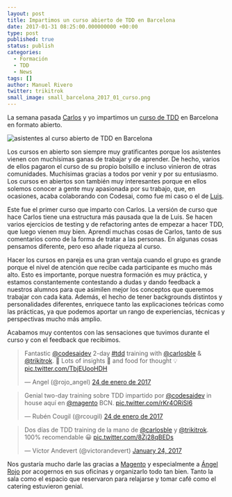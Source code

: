 ```yaml
---
layout: post
title: Impartimos un curso abierto de TDD en Barcelona
date: 2017-01-31 08:25:00.000000000 +00:00
type: post
published: true
status: publish
categories:
  - Formación
  - TDD
  - News
tags: []
author: Manuel Rivero
twitter: trikitrok
small_image: small_barcelona_2017_01_curso.png
---
```

<script async src="//platform.twitter.com/widgets.js" charset="utf-8"></script>

La semana pasada [Carlos](https://twitter.com/carlosble) y yo impartimos un [curso de TDD](http://www.codesai.com/curso-de-tdd/) en Barcelona en formato abierto.

<img src="/assets/barcelona_2017_01_foto_grupo.jpg" alt="asistentes al curso abierto de TDD en Barcelona"/>

Los cursos en abierto son siempre muy gratificantes porque los asistentes vienen con muchísimas ganas de trabajar y de aprender. De hecho, varios de ellos pagaron el curso de su propio bolsillo e incluso vinieron de otras comunidades. Muchísimas gracias a todos por venir y por su entusiasmo. Los cursos en abiertos son también muy interesantes porque en ellos solemos conocer a gente muy apasionada por su trabajo, que, en ocasiones, acaba colaborando con Codesai, como fue mi caso o el de [Luis](https://twitter.com/luisrovirosa).

Este fue el primer curso que imparto con Carlos. La versión de curso que hace Carlos tiene una estructura más pausada que la de Luis. Se hacen varios ejercicios de testing y de refactoring antes de empezar a hacer TDD, que luego vienen muy bien. Aprendí muchas cosas de Carlos, tanto de sus comentarios como de la forma de tratar a las personas. En algunas cosas pensamos diferente, pero eso añade riqueza al curso.

Hacer los cursos en pareja es una gran ventaja cuando el grupo es grande porque el nivel de atención que recibe cada participante es mucho más alto. Esto es importante, porque nuestra formación es muy práctica, y estamos constantemente contestando a dudas y dando feedback a nuestros alumnos para que asimilen mejor los conceptos que queremos trabajar con cada kata. Además, el hecho de tener backgrounds distintos y personalidades diferentes, enriquece tanto las explicaciones teóricas como las prácticas, ya que podemos aportar un rango de experiencias, técnicas y perspectivas mucho más amplio.

Acabamos muy contentos con las sensaciones que tuvimos durante el curso y con el feedback que recibimos.

<section class="twitter-embeds">
  <div class="row">
    <div class="col-md-offset-1 col-md-5 col-sm-12">
      <blockquote class="twitter-tweet" data-lang="es">
        <p lang="en" dir="ltr">Fantastic <a href="https://twitter.com/codesaidev">@codesaidev</a> 2-day <a href="https://twitter.com/hashtag/tdd?src=hash">#tdd</a> training with <a href="https://twitter.com/carlosble">@carlosble</a> &amp; <a href="https://twitter.com/trikitrok">@trikitrok</a>. 👏 Lots of insights 🎯 and food for thought 💡 <a href="https://t.co/TbjEUooHDH">pic.twitter.com/TbjEUooHDH</a></p>&mdash; Angel (@rojo_angel) <a href="https://twitter.com/rojo_angel/status/823973994466594817">24 de enero de 2017</a>
      </blockquote>
    </div>
    <div class="col-md-5 col-sm-12">
      <blockquote class="twitter-tweet" data-lang="es">
        <p lang="es" dir="ltr">Genial two-day training sobre TDD impartido por  <a href="https://twitter.com/codesaidev">@codesaidev</a> in house aquí en <a href="https://twitter.com/magento">@magento</a> BCN. <a href="https://t.co/rKr4ORiSl6">pic.twitter.com/rKr4ORiSl6</a></p>&mdash; Rubén Cougil (@rcougil) <a href="https://twitter.com/rcougil/status/823941312630161408">24 de enero de 2017</a>
      </blockquote>
  </div>
  </div>
  <div class="row">
    <div class="col-md-5 col-md-offset-4 col-sm-12">
      <blockquote class="twitter-tweet" data-lang="en"><p lang="es" dir="ltr">Dos días de TDD training de la mano de <a href="https://twitter.com/carlosble">@carlosble</a> y <a href="https://twitter.com/trikitrok">@trikitrok</a>. 100% recomendable 😀 <a href="https://t.co/8Zj28qBEDs">pic.twitter.com/8Zj28qBEDs</a></p>&mdash; Víctor Andevert (@victorandevert) <a href="https://twitter.com/victorandevert/status/823984066819227648">January 24, 2017</a>
      </blockquote>
    </div>
  </div>
</section>

Nos gustaría mucho darle las gracias a [Magento](https://twitter.com/magento) y especialmente a [Ángel Rojo](https://twitter.com/rojoangel) por acogernos en sus oficinas y organizarlo todo tan bien. Tanto la sala como el espacio que reservaron para relajarse y tomar café como el catering estuvieron genial.


